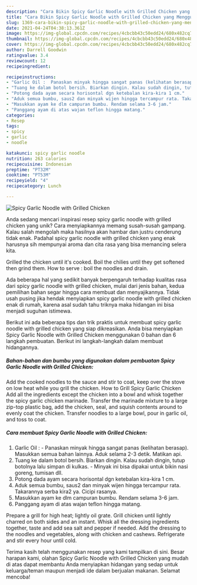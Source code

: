 ```yaml
---
description: "Cara Bikin Spicy Garlic Noodle with Grilled Chicken yang Menggugah Selera"
title: "Cara Bikin Spicy Garlic Noodle with Grilled Chicken yang Menggugah Selera"
slug: 1369-cara-bikin-spicy-garlic-noodle-with-grilled-chicken-yang-menggugah-selera
date: 2021-04-24T04:38:13.361Z
image: https://img-global.cpcdn.com/recipes/4cbcbb43c50edd24/680x482cq70/spicy-garlic-noodle-with-grilled-chicken-foto-resep-utama.jpg
thumbnail: https://img-global.cpcdn.com/recipes/4cbcbb43c50edd24/680x482cq70/spicy-garlic-noodle-with-grilled-chicken-foto-resep-utama.jpg
cover: https://img-global.cpcdn.com/recipes/4cbcbb43c50edd24/680x482cq70/spicy-garlic-noodle-with-grilled-chicken-foto-resep-utama.jpg
author: Darrell Goodwin
ratingvalue: 3.4
reviewcount: 12
recipeingredient:

recipeinstructions:
- "Garlic Oil :  Panaskan minyak hingga sangat panas (kelihatan berasap). Masukkan semua bahan lainnya. Aduk selama 2-3 detik. Matikan api."
- "Tuang ke dalam botol bersih. Biarkan dingin. Kalau sudah dingin, tutup botolnya lalu simpan di kulkas.  Minyak ini bisa dipakai untuk bikin nasi goreng, tumisan dll."
- "Potong dada ayam secara horisontal dgn ketebalan kira-kira 1 cm."
- "Aduk semua bumbu, saus2 dan minyak wijen hingga tercampur rata. Takarannya serba kira2 ya. Cicipi rasanya."
- "Masukkan ayam ke dlm campuran bumbu. Rendam selama 3-6 jam."
- "Panggang ayam di atas wajan teflon hingga matang."
categories:
- Resep
tags:
- spicy
- garlic
- noodle

katakunci: spicy garlic noodle 
nutrition: 263 calories
recipecuisine: Indonesian
preptime: "PT32M"
cooktime: "PT53M"
recipeyield: "4"
recipecategory: Lunch

---
```



![Spicy Garlic Noodle with Grilled Chicken](https://img-global.cpcdn.com/recipes/4cbcbb43c50edd24/680x482cq70/spicy-garlic-noodle-with-grilled-chicken-foto-resep-utama.jpg)

Anda sedang mencari inspirasi resep spicy garlic noodle with grilled chicken yang unik? Cara menyiapkannya memang susah-susah gampang. Kalau salah mengolah maka hasilnya akan hambar dan justru cenderung tidak enak. Padahal spicy garlic noodle with grilled chicken yang enak harusnya sih mempunyai aroma dan cita rasa yang bisa memancing selera kita.

Grilled the chicken until it&#39;s cooked. Boil the chilies until they get softened then grind them. How to serve : boil the noodles and drain.

Ada beberapa hal yang sedikit banyak berpengaruh terhadap kualitas rasa dari spicy garlic noodle with grilled chicken, mulai dari jenis bahan, kedua pemilihan bahan segar hingga cara membuat dan menyajikannya. Tidak usah pusing jika hendak menyiapkan spicy garlic noodle with grilled chicken enak di rumah, karena asal sudah tahu triknya maka hidangan ini bisa menjadi suguhan istimewa.


Berikut ini ada beberapa tips dan trik praktis untuk membuat spicy garlic noodle with grilled chicken yang siap dikreasikan. Anda bisa menyiapkan Spicy Garlic Noodle with Grilled Chicken menggunakan 0 bahan dan 6 langkah pembuatan. Berikut ini langkah-langkah dalam membuat hidangannya.

<!--inarticleads1-->

##### Bahan-bahan dan bumbu yang digunakan dalam pembuatan Spicy Garlic Noodle with Grilled Chicken:



Add the cooked noodles to the sauce and stir to coat, keep over the stove on low heat while you grill the chicken. How to Grill Spicy Garlic Chicken Add all the ingredients except the chicken into a bowl and whisk together the spicy garlic chicken marinade. Transfer the marinade mixture to a large zip-top plastic bag, add the chicken, seal, and squish contents around to evenly coat the chicken. Transfer noodles to a large bowl, pour in garlic oil, and toss to coat. 

<!--inarticleads2-->

##### Cara membuat Spicy Garlic Noodle with Grilled Chicken:

1. Garlic Oil :  - Panaskan minyak hingga sangat panas (kelihatan berasap). Masukkan semua bahan lainnya. Aduk selama 2-3 detik. Matikan api.
1. Tuang ke dalam botol bersih. Biarkan dingin. Kalau sudah dingin, tutup botolnya lalu simpan di kulkas.  - Minyak ini bisa dipakai untuk bikin nasi goreng, tumisan dll.
1. Potong dada ayam secara horisontal dgn ketebalan kira-kira 1 cm.
1. Aduk semua bumbu, saus2 dan minyak wijen hingga tercampur rata. Takarannya serba kira2 ya. Cicipi rasanya.
1. Masukkan ayam ke dlm campuran bumbu. Rendam selama 3-6 jam.
1. Panggang ayam di atas wajan teflon hingga matang.


Prepare a grill for high heat; lightly oil grate. Grill chicken until lightly charred on both sides and an instant. Whisk all the dressing ingredients together, taste and add sea salt and pepper if needed. Add the dressing to the noodles and vegetables, along with chicken and cashews. Refrigerate and stir every hour until cold. 

Terima kasih telah menggunakan resep yang kami tampilkan di sini. Besar harapan kami, olahan Spicy Garlic Noodle with Grilled Chicken yang mudah di atas dapat membantu Anda menyiapkan hidangan yang sedap untuk keluarga/teman maupun menjadi ide dalam berjualan makanan. Selamat mencoba!
